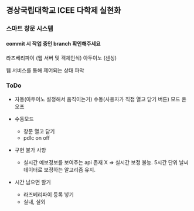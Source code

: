 ## 경상국립대학교 ICEE 다학제 실현화
### 스마트 창문 시스템

#### commit 시 작업 중인 branch 확인해주세요

라즈베리파이 (웹 서버 및 객체인식)
아두이노 (센싱)

웹 서비스를 통해 제어되는 상태 파악

### ToDo
- 자동(아두이노 설정해서 움직이는거) 수동(사용자가 직접 열고 닫기 버튼) 모드 온오프

- 수동모드
    - 창문 열고 닫기
    - pdlc on off

- 구현 불가 사항
    - 실시간 예보정보를 보여주는 api 존재 X => 실시간 보정 불능. 5시간 단위 날씨 데이터로 보정하는 알고리즘 유지.


- 시간 남으면 할거
    - 라즈베리파이 등록 넣기
    - 실내, 실외
  
